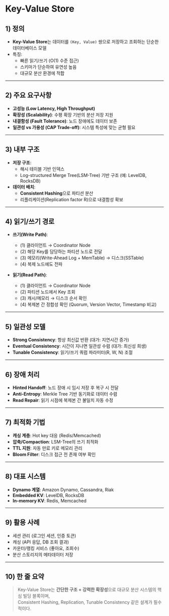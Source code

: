 # Key-Value Store

## 1) 정의
- **Key-Value Store**는 데이터를 `(Key, Value)` 쌍으로 저장하고 조회하는 단순한 데이터베이스 모델  
- 특징:
  - 빠른 읽기/쓰기 (O(1) 수준 접근)  
  - 스키마가 단순하여 유연성 높음  
  - 대규모 분산 환경에 적합  

---

## 2) 주요 요구사항
- **고성능 (Low Latency, High Throughput)**  
- **확장성 (Scalability)**: 수평 확장 기반의 분산 저장 지원  
- **내결함성 (Fault Tolerance)**: 노드 장애에도 데이터 보존  
- **일관성 vs 가용성 (CAP Trade-off)**: 시스템 특성에 맞는 균형 필요  

---

## 3) 내부 구조
- **저장 구조**:
  - 해시 테이블 기반 인덱스  
  - Log-structured Merge Tree(LSM-Tree) 기반 구조 (예: LevelDB, RocksDB)  
- **데이터 배치**:
  - **Consistent Hashing**으로 파티션 분산  
  - 리플리케이션(Replication factor R)으로 내결함성 확보  

---

## 4) 읽기/쓰기 경로
- **쓰기(Write Path)**:
  - (1) 클라이언트 → Coordinator Node  
  - (2) 해당 Key를 담당하는 파티션 노드로 전달  
  - (3) 메모리(Write-Ahead Log + MemTable) → 디스크(SSTable)  
  - (4) 복제 노드에도 전파  

- **읽기(Read Path)**:
  - (1) 클라이언트 → Coordinator Node  
  - (2) 파티션 노드에서 Key 조회  
  - (3) 캐시/메모리 → 디스크 순서 확인  
  - (4) 복제본 간 정합성 확인 (Quorum, Version Vector, Timestamp 비교)  

---

## 5) 일관성 모델
- **Strong Consistency**: 항상 최신값 반환 (대가: 지연시간 증가)  
- **Eventual Consistency**: 시간이 지나면 일관성 수렴 (대가: 최신성 희생)  
- **Tunable Consistency**: 읽기/쓰기 쿼럼 파라미터(R, W, N) 조절  

---

## 6) 장애 처리
- **Hinted Handoff**: 노드 장애 시 임시 저장 후 복구 시 전달  
- **Anti-Entropy**: Merkle Tree 기반 동기화로 데이터 수렴  
- **Read Repair**: 읽기 시점에 복제본 간 불일치 자동 수정  

---

## 7) 최적화 기법
- **캐싱 계층**: Hot key 대응 (Redis/Memcached)  
- **압축/Compaction**: LSM-Tree의 쓰기 최적화  
- **TTL 지원**: 자동 만료 키로 메모리 관리  
- **Bloom Filter**: 디스크 접근 전 존재 여부 확인  

---

## 8) 대표 시스템
- **Dynamo 계열**: Amazon Dynamo, Cassandra, Riak  
- **Embedded KV**: LevelDB, RocksDB  
- **In-memory KV**: Redis, Memcached  

---

## 9) 활용 사례
- 세션 관리 (로그인 세션, 인증 토큰)  
- 캐싱 (API 응답, DB 조회 결과)  
- 카운터/랭킹 서비스 (좋아요, 조회수)  
- 분산 스토리지의 메타데이터 저장  

---

## 10) 한 줄 요약
> Key-Value Store는 **간단한 구조 + 강력한 확장성**으로 대규모 분산 시스템의 핵심 빌딩 블록이며,  
> Consistent Hashing, Replication, Tunable Consistency 같은 설계가 필수적이다.
